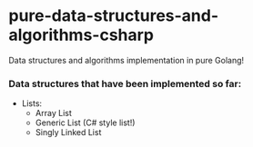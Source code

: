 # pure-data-structures-and-algorithms-csharp
Data structures and algorithms implementation in pure Golang!

### Data structures that have been implemented so far:
- Lists:
    - Array List
    - Generic List (C# style list!)
    - Singly Linked List